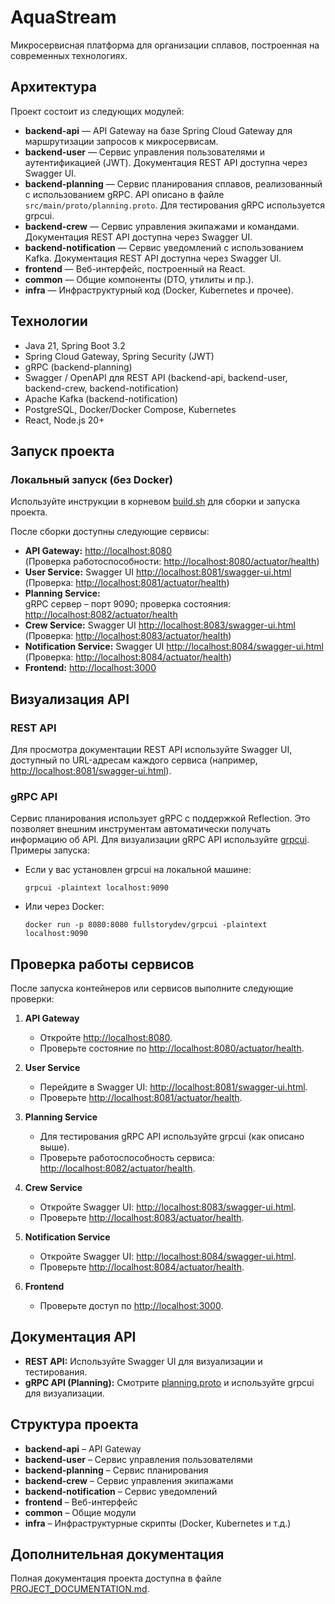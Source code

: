# AquaStream

Микросервисная платформа для организации сплавов, построенная на современных технологиях.

## Архитектура

Проект состоит из следующих модулей:

- **backend-api** — API Gateway на базе Spring Cloud Gateway для маршрутизации запросов к микросервисам.
- **backend-user** — Сервис управления пользователями и аутентификацией (JWT). Документация REST API доступна через Swagger UI.
- **backend-planning** — Сервис планирования сплавов, реализованный с использованием gRPC. API описано в файле `src/main/proto/planning.proto`. Для тестирования gRPC используется grpcui.
- **backend-crew** — Сервис управления экипажами и командами. Документация REST API доступна через Swagger UI.
- **backend-notification** — Сервис уведомлений с использованием Kafka. Документация REST API доступна через Swagger UI.
- **frontend** — Веб-интерфейс, построенный на React.
- **common** — Общие компоненты (DTO, утилиты и пр.).
- **infra** — Инфраструктурный код (Docker, Kubernetes и прочее).

## Технологии

- Java 21, Spring Boot 3.2
- Spring Cloud Gateway, Spring Security (JWT)
- gRPC (backend-planning)
- Swagger / OpenAPI для REST API (backend-api, backend-user, backend-crew, backend-notification)
- Apache Kafka (backend-notification)
- PostgreSQL, Docker/Docker Compose, Kubernetes
- React, Node.js 20+

## Запуск проекта

### Локальный запуск (без Docker)

Используйте инструкции в корневом [build.sh](build.sh) для сборки и запуска проекта.

После сборки доступны следующие сервисы:

- **API Gateway:** [http://localhost:8080](http://localhost:8080)  
  (Проверка работоспособности: [http://localhost:8080/actuator/health](http://localhost:8080/actuator/health))
- **User Service:** Swagger UI [http://localhost:8081/swagger-ui.html](http://localhost:8081/swagger-ui.html)  
  (Проверка: [http://localhost:8081/actuator/health](http://localhost:8081/actuator/health))
- **Planning Service:**  
  gRPC сервер – порт 9090; проверка состояния: [http://localhost:8082/actuator/health](http://localhost:8082/actuator/health)
- **Crew Service:** Swagger UI [http://localhost:8083/swagger-ui.html](http://localhost:8083/swagger-ui.html)  
  (Проверка: [http://localhost:8083/actuator/health](http://localhost:8083/actuator/health))
- **Notification Service:** Swagger UI [http://localhost:8084/swagger-ui.html](http://localhost:8084/swagger-ui.html)  
  (Проверка: [http://localhost:8084/actuator/health](http://localhost:8084/actuator/health))
- **Frontend:** [http://localhost:3000](http://localhost:3000)

## Визуализация API

### REST API  
Для просмотра документации REST API используйте Swagger UI, доступный по URL-адресам каждого сервиса (например, [http://localhost:8081/swagger-ui.html](http://localhost:8081/swagger-ui.html)).

### gRPC API  
Сервис планирования использует gRPC с поддержкой Reflection. Это позволяет внешним инструментам автоматически получать информацию об API. Для визуализации gRPC API используйте [grpcui](https://github.com/fullstorydev/grpcui). Примеры запуска:

- Если у вас установлен grpcui на локальной машине:
  ```
  grpcui -plaintext localhost:9090
  ```
- Или через Docker:
  ```
  docker run -p 8080:8080 fullstorydev/grpcui -plaintext localhost:9090
  ```

## Проверка работы сервисов

После запуска контейнеров или сервисов выполните следующие проверки:

1. **API Gateway**  
   - Откройте [http://localhost:8080](http://localhost:8080).
   - Проверьте состояние по [http://localhost:8080/actuator/health](http://localhost:8080/actuator/health).

2. **User Service**  
   - Перейдите в Swagger UI: [http://localhost:8081/swagger-ui.html](http://localhost:8081/swagger-ui.html).
   - Проверьте [http://localhost:8081/actuator/health](http://localhost:8081/actuator/health).

3. **Planning Service**  
   - Для тестирования gRPC API используйте grpcui (как описано выше).
   - Проверьте работоспособность сервиса: [http://localhost:8082/actuator/health](http://localhost:8082/actuator/health).

4. **Crew Service**  
   - Откройте Swagger UI: [http://localhost:8083/swagger-ui.html](http://localhost:8083/swagger-ui.html).
   - Проверьте [http://localhost:8083/actuator/health](http://localhost:8083/actuator/health).

5. **Notification Service**  
   - Откройте Swagger UI: [http://localhost:8084/swagger-ui.html](http://localhost:8084/swagger-ui.html).
   - Проверьте [http://localhost:8084/actuator/health](http://localhost:8084/actuator/health).

6. **Frontend**  
   - Проверьте доступ по [http://localhost:3000](http://localhost:3000).

## Документация API

- **REST API:** Используйте Swagger UI для визуализации и тестирования.
- **gRPC API (Planning):** Смотрите [planning.proto](backend-planning/src/main/proto/planning.proto) и используйте grpcui для визуализации.

## Структура проекта

- **backend-api** – API Gateway
- **backend-user** – Сервис управления пользователями
- **backend-planning** – Сервис планирования
- **backend-crew** – Сервис управления экипажами
- **backend-notification** – Сервис уведомлений
- **frontend** – Веб-интерфейс
- **common** – Общие модули
- **infra** – Инфраструктурные скрипты (Docker, Kubernetes и т.д.)

## Дополнительная документация

Полная документация проекта доступна в файле [PROJECT_DOCUMENTATION.md](PROJECT_DOCUMENTATION.md). 